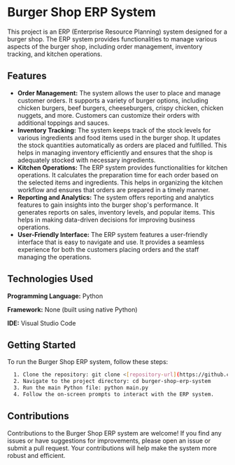 
# Burger Shop ERP System
This project is an ERP (Enterprise Resource Planning) system designed for a burger shop. The ERP system provides functionalities to manage various aspects of the burger shop, including order management, inventory tracking, and kitchen operations.



## Features

- **Order Management:** The system allows the user to place and manage customer orders. It supports a variety of burger options, including chicken burgers, beef burgers, cheeseburgers, crispy chicken, chicken nuggets, and more. Customers can customize their orders with additional toppings and sauces.
- **Inventory Tracking:** The system keeps track of the stock levels for various ingredients and food items used in the burger shop. It updates the stock quantities automatically as orders are placed and fulfilled. This helps in managing inventory efficiently and ensures that the shop is adequately stocked with necessary ingredients.
- **Kitchen Operations:** The ERP system provides functionalities for kitchen operations. It calculates the preparation time for each order based on the selected items and ingredients. This helps in organizing the kitchen workflow and ensures that orders are prepared in a timely manner.
- **Reporting and Analytics:** The system offers reporting and analytics features to gain insights into the burger shop's performance. It generates reports on sales, inventory levels, and popular items. This helps in making data-driven decisions for improving business operations.
- **User-Friendly Interface:** The ERP system features a user-friendly interface that is easy to navigate and use. It provides a seamless experience for both the customers placing orders and the staff managing the operations.


## Technologies Used

**Programming Language:** Python

**Framework:** None (built using native Python)

**IDE:** Visual Studio Code


## Getting Started

To run the Burger Shop ERP system, follow these steps:

```bash
  1. Clone the repository: git clone <[repository-url](https://github.com/MalaikaJunaid/burger-shop-erp-system)>
  2. Navigate to the project directory: cd burger-shop-erp-system
  3. Run the main Python file: python main.py
  4. Follow the on-screen prompts to interact with the ERP system.
```
    
## Contributions

Contributions to the Burger Shop ERP system are welcome! If you find any issues or have suggestions for improvements, please open an issue or submit a pull request. Your contributions will help make the system more robust and efficient.

